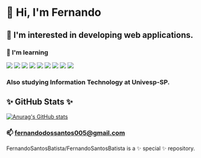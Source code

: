# 👋 Hi, I'm Fernando
## 👀 I'm interested in developing web applications.
### 🌱 I'm learning 

<img src="https://img.shields.io/badge/JavaScript-323330?style=for-the-badge&logo=javascript&logoColor=F7DF1E" /> <img src="https://img.shields.io/badge/Node.js-339933?style=for-the-badge&logo=nodedotjs&logoColor=white"/> <img src="https://img.shields.io/badge/Python-FFD43B?style=for-the-badge&logo=python&logoColor=blue"/> <img src="https://img.shields.io/badge/Django-092E20?style=for-the-badge&logo=django&logoColor=green"/> <img src="https://img.shields.io/badge/Bootstrap-563D7C?style=for-the-badge&logo=bootstrap&logoColor=white"/> <img src="https://img.shields.io/badge/HTML5-E34F26?style=for-the-badge&logo=html5&logoColor=white"/> <img src="https://img.shields.io/badge/CSS3-1572B6?style=for-the-badge&logo=css3&logoColor=white"/> <img src="https://img.shields.io/badge/Vue.js-35495E?style=for-the-badge&logo=vuedotjs&logoColor=4FC08D"/> <img src="https://img.shields.io/badge/Heroku-430098?style=for-the-badge&logo=heroku&logoColor=white"/> 

###   Also studying Information Technology at Univesp-SP.

## ✨ GitHub Stats ✨

[![Anurag's GitHub stats](https://github-readme-stats.vercel.app/api?username=FernandoSantosBatista&show_icons=true&theme=radical)](https://github.com/FernandoSantosBatista/github-readme-stats)

### 📫 fernandodossantos005@gmail.com


FernandoSantosBatista/FernandoSantosBatista is a ✨ special ✨ repository.
